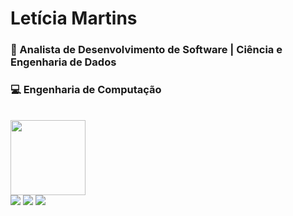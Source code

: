 <!--
### Estudante de Engenharia de Computação
<div style="display: inline_block">
	
<h4>- Linguagens/Tecnologias de interesse e estudo:</h4>
  <img align="center" alt="Python" height="30" width="90" src="https://img.shields.io/badge/Python-3776AB?style=for-the-badge&logo=python&logoColor=white">
  <img align="center" alt="Javascript" height="30" width="100" src="https://img.shields.io/badge/JavaScript-323330?style=for-the-badge&logo=javascript&logoColor=F7DF1E">
  <img align="center" alt="C" height="30" width="50" src="https://img.shields.io/badge/C-00599C?style=for-the-badge&logo=c&logoColor=white">
</div>

--!>
<div style="display: inline_block">
	
  <h1>Letícia Martins</h1>
  <h3>
	🚀 Analista de Desenvolvimento de Software | Ciência e Engenharia de Dados
  </h3>
  <h3>
	💻 Engenharia de Computação	
  </h3>
  </br>
</div>
  <img height="120em" src="https://github-readme-stats.vercel.app/api/top-langs/?username=leticiamarts&layout=compact&langs_count=7&theme=dracula"/>
</div>
 
<div>
  <a href="https://instagram.com/leticia_marts" target="_blank"><img src="https://img.shields.io/badge/-Instagram-%23E4405F?style=for-the-badge&logo=instagram&logoColor=white" target="_blank"></a>
  <a href = "mailto:leticiamarts99@gmail.com"><img src="https://img.shields.io/badge/-Gmail-%23333?style=for-the-badge&logo=gmail&logoColor=white" target="_blank"></a>
  <a href="https://www.linkedin.com/in/leticiamarts/" target="_blank"><img src="https://img.shields.io/badge/-LinkedIn-%230077B5?style=for-the-badge&logo=linkedin&logoColor=white" target="_blank"></a> 
 
</div>



<!--
**leticiamarts/leticiamarts** is a ✨ _special_ ✨ repository because its `README.md` (this file) appears on your GitHub profile.

Here are some ideas to get you started:

- 🔭 I’m currently working on ...
- 🌱 I’m currently learning ...
- 👯 I’m looking to collaborate on ...
- 🤔 I’m looking for help with ...
- 💬 Ask me about ...
- 📫 How to reach me: ...
- 😄 Pronouns: ...
- ⚡ Fun fact: ...
-->
